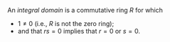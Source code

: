 An *integral domain* is a commutative ring $R$ for which 

* $1 \neq 0$ (i.e., $R$ is not the zero ring);
* and that $rs=0$ implies that $r=0$ or $s=0$.
